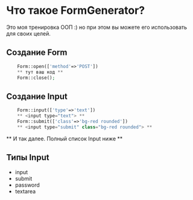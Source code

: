 # Что такое FormGenerator?
Это моя тренировка ООП :) но при этом вы можете его использовать для своих целей.


## Создание Form
```php
    Form::open(['method'=>'POST'])
    ** тут ваш код **
    Form::close();
```
## Создание Input
```php
    Form::input(['type'=>'text'])
    ** <input type="text"> **
    Form::submit(['class'=>'bg-red rounded'])
    ** <input type="submit" class="bg-red rounded"> **
```
** И так далее. Полный список Input ниже **
## Типы Input
  - input
  - submit
  - password
  - textarea
